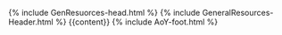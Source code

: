 {% include GenResuorces-head.html %}
{% include GeneralResources-Header.html %}
{{content}}
{% include AoY-foot.html %}
<!-- {% include contact-section.html %} -->

